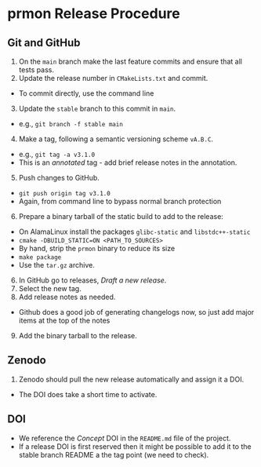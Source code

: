 # prmon Release Procedure

## Git and GitHub

1. On the `main` branch make the last feature commits and ensure that all
   tests pass.
2. Update the release number in `CMakeLists.txt` and commit.
  - To commit directly, use the command line
3. Update the `stable` branch to this commit in `main`.
  - e.g., `git branch -f stable main`
4. Make a tag, following a semantic versioning scheme `vA.B.C`.
  - e.g., `git tag -a v3.1.0`
  - This is an *annotated* tag - add brief release notes in the annotation.
5. Push changes to GitHub.
  - `git push origin tag v3.1.0`
  - Again, from command line to bypass normal branch protection
6. Prepare a binary tarball of the static build to add to the release:
  - On AlamaLinux install the packages `glibc-static` and `libstdc++-static`
  - `cmake -DBUILD_STATIC=ON <PATH_TO_SOURCES>`
  - By hand, strip the `prmon` binary to reduce its size
  - `make package`
  - Use the `tar.gz` archive.
6. In GitHub go to releases, *Draft a new release*.
7. Select the new tag.
8. Add release notes as needed.
  - Github does a good job of generating changelogs now, so just add major
  items at the top of the notes
9. Add the binary tarball to the release.

## Zenodo

1. Zenodo should pull the new release automatically and assign it a DOI.
  - The DOI does take a short time to activate.

## DOI

- We reference the *Concept* DOI in the `README.md` file of the project.
- If a release DOI is first reserved then it might be possible to add
  it to the stable branch README a the tag point (we need to check).
